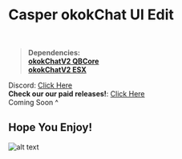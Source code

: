 # Casper okokChat UI Edit

﻿
> **Dependencies:**
> <br>
> **[okokChatV2 QBCore](https://okok.tebex.io/package/4967999)**
> <br>
> **[okokChatV2 ESX](https://okok.tebex.io/package/4967994)**



Discord: [Click Here](https://discord.gg/stevoscripts)
<br>
**Check our our paid releases!**: [Click Here](https://casperscripts.tebex.io/)
<br> Coming Soon ^

## Hope You Enjoy!
![alt text](https://media.discordapp.net/attachments/1307667327420071936/1307667893256978544/Chat.PNG?ex=673b2421&is=6739d2a1&hm=4537a182aa4e277fb396cf3783a9f393c059da0f4a49eaed1def5267738d711f&=&format=webp&quality=lossless&width=412&height=508)

